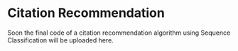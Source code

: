 # Citation Recommendation

Soon the final code of a citation recommendation algorithm using Sequence Classification will be uploaded here.
